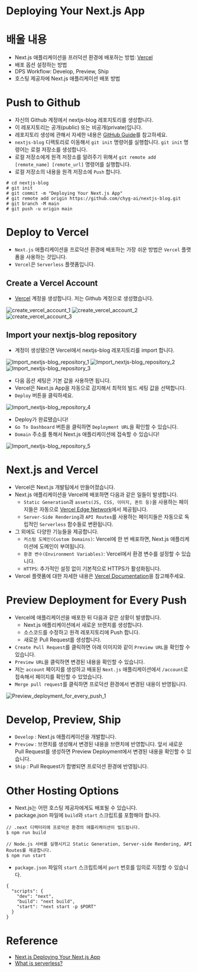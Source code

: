 # Deploying Your Next.js App

# 배울 내용

- Next.js 애플리케이션을 프러덕션 환경에 배포하는 방법: [Vercel](https://vercel.com/)
- 배포 옵션 설정하는 방법
- DPS Workflow: Develop, Preview, Ship
- 호스팅 제공자에 Next.js 애플리케이션 배포 방법

# Push to Github

- 자신의 Github 계정에서 nextjs-blog 레포지토리를 생성합니다.
- 이 레포지토리는 공개(public) 또는 비공개(private)입니다.
- 레포지토리 생성에 관해서 자세한 내용은 [GitHub Guide](https://docs.github.com/en/get-started/quickstart/create-a-repo)를 참고하세요.
- `nextjs-blog` 디렉토리로 이동해서 `git init` 명령어를 실행합니다. `git init` 명령어는 로컬 저장소를 생성합니다.
- 로컬 저장소에게 원격 저장소를 알려주기 위해서 `git remote add [remote_name] [remote_url]` 명령어를 실행합니다.
- 로컬 저장소의 내용을 원격 저장소에 `Push` 합니다.

```
# cd nextjs-blog
# git init
# git commit -m "Deploying Your Next.js App"
# git remote add origin https://github.com/chyg-ai/nextjs-blog.git
# git branch -M main
# git push -u origin main
```

# Deploy to Vercel

- `Next.js` 애플리케이션을 프로덕션 환경에 배포하는 가장 쉬운 방법은 `Vercel` 플랫폼을 사용하는 것입니다.
- `Vercel`은 `Serverless` 플랫폼입니다.

## Create a Vercel Account

- [Vercel](https://vercel.com/signup) 계정을 생성합니다. 저는 Github 계정으로 생성했습니다.

![create_vercel_account_1](./imgs/create_vercel_account_1.png)
![create_vercel_account_2](./imgs/create_vercel_account_2.png)
![create_vercel_account_3](./imgs/create_vercel_account_3.png)

## Import your nextjs-blog repository

- 계정이 생성됐으면 Vercel에서 nextjs-blog 레포지토리를 import 합니다.

![Import_nextjs-blog_repository_1](./imgs/Import_nextjs-blog_repository_1.png)
![Import_nextjs-blog_repository_2](./imgs/Import_nextjs-blog_repository_2.png)
![Import_nextjs-blog_repository_3](./imgs/Import_nextjs-blog_repository_3.png)

- 다음 옵션 세팅은 기본 값을 사용하면 됩니다.
- Vercel은 Next.js App을 자동으로 감지해서 최적의 빌드 세팅 값을 선택합니다.
- `Deploy` 버튼을 클릭하세요.

![Import_nextjs-blog_repository_4](./imgs/Import_nextjs-blog_repository_4.png)

- Deploy가 완료됐습니다!
- `Go To Dashboard` 버튼을 클릭하면 `Deployment URL`을 확인할 수 있습니다.
- `Domain` 주소를 통해서 Next.js 애플리케이션에 접속할 수 있습니다!

![Import_nextjs-blog_repository_5](./imgs/Import_nextjs-blog_repository_5.png)

# Next.js and Vercel

- Vercel은 Next.js 개발팀에서 만들어졌습니다.
- Next.js 애플리케이션을 Vercel에 배포하면 다음과 같은 일들이 발생합니다.
  - `Static Generation`과 `assets(JS, CSS, 이미지, 폰트 등)`을 사용하는 페이지들은 자동으로 [Vercel Edge Network](https://vercel.com/docs/concepts/edge-network/overview)에서 제공됩니다.
  - `Server-Side Rendering`과 `API Routes`를 사용하는 페이지들은 자동으로 독립적인 `Serverless` 함수들로 변환됩니다.
- 그 외에도 다양한 기능들을 제공합니다.
  - `커스텀 도메인(Custom Domains)`: Vercel에 한 번 배포하면, Next.js 애플리케이션에 도메인이 부여됩니다.
  - `환경 변수(Environment Variables)`: Vercel에서 환경 변수를 설정할 수 있습니다.
  - `HTTPS`: 추가적인 설정 없이 기본적으로 HTTPS가 활성화됩니다.
- Vercel 플랫폼에 대한 자세한 내용은 [Vercel Documentation](https://vercel.com/docs)을 참고해주세요.

# Preview Deployment for Every Push

- Vercel에 애플리케이션을 배포한 뒤 다음과 같은 상황이 발생합니다.
  - Next.js 애플리케이션에서 새로운 브랜치를 생성합니다.
  - 소스코드를 수정하고 원격 레포지토리에 Push 합니다.
  - 새로운 Pull Request를 생성합니다.
- `Create Pull Request`를 클릭하면 아래 이미지와 같이 `Preview URL`을 확인할 수 있습니다.
- `Preview URL`을 클릭하면 변경된 내용을 확인할 수 있습니다.
- 저는 `account` 페이지를 생성하고 배포된 `Next.js` 애플리케이션에서 `/account`로 접속해서 페이지를 확인할 수 있었습니다.
- `Merge pull request`를 클릭하면 프로덕션 환경에서 변경된 내용이 반영됩니다.

![Preview_deployment_for_every_push_1](./imgs/Preview_deployment_for_every_push_1.png)

# Develop, Preview, Ship

- `Develop` : Next.js 애플리케이션을 개발합니다.
- `Preview` : 브랜치를 생성해서 변경된 내용을 브랜치에 반영합니다. 앞서 새로운 Pull Request를 생성하면 Preview Deployment에서 변경된 내용을 확인할 수 있습니다.
- `Ship` : Pull Request가 합병되면 프로덕션 환경에 반영됩니다.

# Other Hosting Options

- Next.js는 어떤 호스팅 제공자에게도 배포될 수 있습니다.
- package.json 파일에 `build`와 `start` 스크립트를 포함해야 합니다.

```
// .next 디렉터리에 프로덕션 환경의 애플리케이션이 빌드됩니다.
$ npm run build

// Node.js 서버를 실행시키고 Static Generation, Server-side Rendering, API Routes를 제공합니다.
$ npm run start
```

- `package.json` 파일의 `start` 스크립트에서 `port` 번호를 임의로 지정할 수 있습니다.

```
{
  "scripts": {
    "dev": "next",
    "build": "next build",
    "start": "next start -p $PORT"
  }
}
```

# Reference

- [Next.js Deploying Your Next.js App](https://nextjs.org/learn/basics/deploying-nextjs-app)
- [What is serverless?](https://www.redhat.com/en/topics/cloud-native-apps/what-is-serverless)
